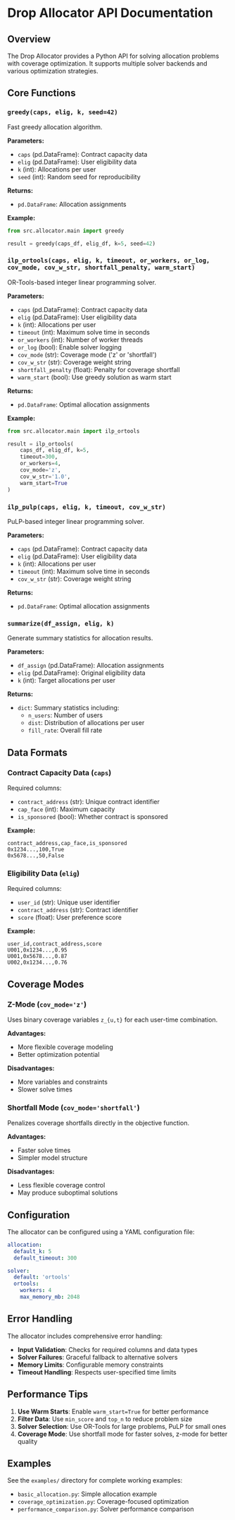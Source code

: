 # Drop Allocator API Documentation

## Overview

The Drop Allocator provides a Python API for solving allocation problems with coverage optimization. It supports multiple solver backends and various optimization strategies.

## Core Functions

### `greedy(caps, elig, k, seed=42)`

Fast greedy allocation algorithm.

**Parameters:**

- `caps` (pd.DataFrame): Contract capacity data
- `elig` (pd.DataFrame): User eligibility data
- `k` (int): Allocations per user
- `seed` (int): Random seed for reproducibility

**Returns:**

- `pd.DataFrame`: Allocation assignments

**Example:**

```python
from src.allocator.main import greedy

result = greedy(caps_df, elig_df, k=5, seed=42)
```

### `ilp_ortools(caps, elig, k, timeout, or_workers, or_log, cov_mode, cov_w_str, shortfall_penalty, warm_start)`

OR-Tools-based integer linear programming solver.

**Parameters:**

- `caps` (pd.DataFrame): Contract capacity data
- `elig` (pd.DataFrame): User eligibility data
- `k` (int): Allocations per user
- `timeout` (int): Maximum solve time in seconds
- `or_workers` (int): Number of worker threads
- `or_log` (bool): Enable solver logging
- `cov_mode` (str): Coverage mode ('z' or 'shortfall')
- `cov_w_str` (str): Coverage weight string
- `shortfall_penalty` (float): Penalty for coverage shortfall
- `warm_start` (bool): Use greedy solution as warm start

**Returns:**

- `pd.DataFrame`: Optimal allocation assignments

**Example:**

```python
from src.allocator.main import ilp_ortools

result = ilp_ortools(
    caps_df, elig_df, k=5,
    timeout=300,
    or_workers=4,
    cov_mode='z',
    cov_w_str='1.0',
    warm_start=True
)
```

### `ilp_pulp(caps, elig, k, timeout, cov_w_str)`

PuLP-based integer linear programming solver.

**Parameters:**

- `caps` (pd.DataFrame): Contract capacity data
- `elig` (pd.DataFrame): User eligibility data
- `k` (int): Allocations per user
- `timeout` (int): Maximum solve time in seconds
- `cov_w_str` (str): Coverage weight string

**Returns:**

- `pd.DataFrame`: Optimal allocation assignments

### `summarize(df_assign, elig, k)`

Generate summary statistics for allocation results.

**Parameters:**

- `df_assign` (pd.DataFrame): Allocation assignments
- `elig` (pd.DataFrame): Original eligibility data
- `k` (int): Target allocations per user

**Returns:**

- `dict`: Summary statistics including:
  - `n_users`: Number of users
  - `dist`: Distribution of allocations per user
  - `fill_rate`: Overall fill rate

## Data Formats

### Contract Capacity Data (`caps`)

Required columns:

- `contract_address` (str): Unique contract identifier
- `cap_face` (int): Maximum capacity
- `is_sponsored` (bool): Whether contract is sponsored

**Example:**

```csv
contract_address,cap_face,is_sponsored
0x1234...,100,True
0x5678...,50,False
```

### Eligibility Data (`elig`)

Required columns:

- `user_id` (str): Unique user identifier
- `contract_address` (str): Contract identifier
- `score` (float): User preference score

**Example:**

```csv
user_id,contract_address,score
U001,0x1234...,0.95
U001,0x5678...,0.87
U002,0x1234...,0.76
```

## Coverage Modes

### Z-Mode (`cov_mode='z'`)

Uses binary coverage variables `z_{u,t}` for each user-time combination.

**Advantages:**

- More flexible coverage modeling
- Better optimization potential

**Disadvantages:**

- More variables and constraints
- Slower solve times

### Shortfall Mode (`cov_mode='shortfall'`)

Penalizes coverage shortfalls directly in the objective function.

**Advantages:**

- Faster solve times
- Simpler model structure

**Disadvantages:**

- Less flexible coverage control
- May produce suboptimal solutions

## Configuration

The allocator can be configured using a YAML configuration file:

```yaml
allocation:
  default_k: 5
  default_timeout: 300

solver:
  default: 'ortools'
  ortools:
    workers: 4
    max_memory_mb: 2048
```

## Error Handling

The allocator includes comprehensive error handling:

- **Input Validation**: Checks for required columns and data types
- **Solver Failures**: Graceful fallback to alternative solvers
- **Memory Limits**: Configurable memory constraints
- **Timeout Handling**: Respects user-specified time limits

## Performance Tips

1. **Use Warm Starts**: Enable `warm_start=True` for better performance
2. **Filter Data**: Use `min_score` and `top_n` to reduce problem size
3. **Solver Selection**: Use OR-Tools for large problems, PuLP for small ones
4. **Coverage Mode**: Use shortfall mode for faster solves, z-mode for better quality

## Examples

See the `examples/` directory for complete working examples:

- `basic_allocation.py`: Simple allocation example
- `coverage_optimization.py`: Coverage-focused optimization
- `performance_comparison.py`: Solver performance comparison
